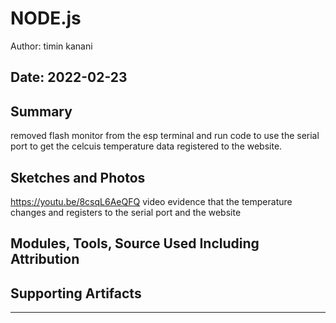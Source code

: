 #   NODE.js

Author: timin kanani

Date: 2022-02-23
-----

## Summary
removed flash monitor from the esp terminal and run code to use the serial port to get the celcuis temperature data registered to the website.

## Sketches and Photos
https://youtu.be/8csqL6AeQFQ video evidence that the temperature changes and registers to the serial port and the website

## Modules, Tools, Source Used Including Attribution


## Supporting Artifacts


-----
